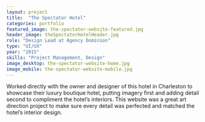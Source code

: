 ```yaml
---
layout: project
title:  "The Spectator Hotel"
categories: portfolio
featured_image: the-spectator-website-featured.jpg
header_image: theSpectatorHotelHeader.jpg
role: "Design Lead at Agency Dominion"
type: "UI/UX"
year: "2015"
skills: "Project Management, Design"
image_desktop: the-spectator-website-home.jpg
image_mobile: the-spectator-website-mobile.jpg
---
```

Worked directly with the owner and designer of this hotel in Charleston to showcase their luxury boutique hotel, putting imagery first and adding detail second to compliment the hotel’s interiors. This website was a great art direction project to make sure every detail was perfected and matched the hotel’s interior design. 
